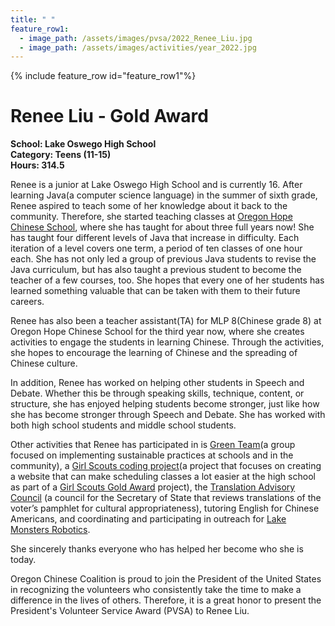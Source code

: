 ```yaml
---
title: " "
feature_row1:
  - image_path: /assets/images/pvsa/2022_Renee_Liu.jpg
  - image_path: /assets/images/activities/year_2022.jpg
---
```


{% include feature_row id="feature_row1"%}

# Renee Liu - Gold Award

**School: Lake Oswego High School**  
**Category: Teens (11-15)**  
**Hours: 314.5**  

Renee is a junior at Lake Oswego High School and is currently 16. After learning Java(a computer science language) in the summer of sixth grade, Renee aspired to teach some of her knowledge about it back to the community. Therefore, she started teaching classes at [Oregon Hope Chinese School](http://oregon-hope.org/), where she has taught for about three full years now! She has taught four different levels of Java that increase in difficulty. Each iteration of a level covers one term, a period of ten classes of one hour each. She has not only led a group of previous Java students to revise the Java curriculum, but has also taught a previous student to become the teacher of a few courses, too. She hopes that every one of her students has learned something valuable that can be taken with them to their future careers.

Renee has also been a teacher assistant(TA) for MLP 8(Chinese grade 8) at Oregon Hope Chinese School for the third year now, where she creates activities to engage the students in learning Chinese. Through the activities, she hopes to encourage the learning of Chinese and the spreading of Chinese culture.

In addition, Renee has worked on helping other students in Speech and Debate. Whether this be through speaking skills, technique, content, or structure, she has enjoyed helping students become stronger, just like how she has become stronger through Speech and Debate. She has worked with both high school students and middle school students.

Other activities that Renee has participated in is [Green Team](https://instagram.com/lohsgreenteam?igshid=Zjc2ZTc4Nzk=)(a group focused on implementing sustainable practices at schools and in the community), a [Girl Scouts coding project](https://www.girlscouts.org/en/support-us/invest/our-partners/code-dot-org.html)(a project that focuses on creating a website that can make scheduling classes a lot easier at the high school as part of a [Girl Scouts Gold Award](https://www.girlscouts.org/en/members/for-girl-scouts/badges-journeys-awards/highest-awards/gold-award.html) project), the [Translation Advisory Council](https://www.oregon.gov/languages/pages/default.aspx) (a council for the Secretary of State that reviews translations of the voter’s pamphlet for cultural appropriateness), tutoring English for Chinese Americans, and coordinating and participating in outreach for [Lake Monsters Robotics](http://www.frc2635.org/).

She sincerely thanks everyone who has helped her become who she is today.

Oregon Chinese Coalition is proud to join the President of the United States in recognizing the volunteers who consistently take the time to make a difference in the lives of others. Therefore, it is a great honor to present the President's Volunteer Service Award (PVSA) to Renee Liu.
